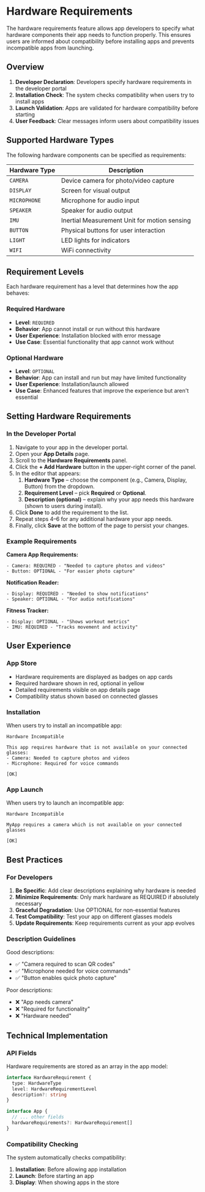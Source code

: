 # Hardware Requirements

The hardware requirements feature allows app developers to specify what hardware components their app needs to function properly. This ensures users are informed about compatibility before installing apps and prevents incompatible apps from launching.

## Overview

1. **Developer Declaration**: Developers specify hardware requirements in the developer portal
2. **Installation Check**: The system checks compatibility when users try to install apps
3. **Launch Validation**: Apps are validated for hardware compatibility before starting
4. **User Feedback**: Clear messages inform users about compatibility issues

## Supported Hardware Types

The following hardware components can be specified as requirements:

| Hardware Type | Description                                  |
| ------------- | -------------------------------------------- |
| `CAMERA`      | Device camera for photo/video capture        |
| `DISPLAY`     | Screen for visual output                     |
| `MICROPHONE`  | Microphone for audio input                   |
| `SPEAKER`     | Speaker for audio output                     |
| `IMU`         | Inertial Measurement Unit for motion sensing |
| `BUTTON`      | Physical buttons for user interaction        |
| `LIGHT`       | LED lights for indicators                    |
| `WIFI`        | WiFi connectivity                            |

## Requirement Levels

Each hardware requirement has a level that determines how the app behaves:

### Required Hardware

- **Level**: `REQUIRED`
- **Behavior**: App cannot install or run without this hardware
- **User Experience**: Installation blocked with error message
- **Use Case**: Essential functionality that app cannot work without

### Optional Hardware

- **Level**: `OPTIONAL`
- **Behavior**: App can install and run but may have limited functionality
- **User Experience**: Installation/launch allowed
- **Use Case**: Enhanced features that improve the experience but aren't essential

## Setting Hardware Requirements

### In the Developer Portal

1. Navigate to your app in the developer portal.
2. Open your **App Details** page.
3. Scroll to the **Hardware Requirements** panel.
4. Click the **+ Add Hardware** button in the upper-right corner of the panel.
5. In the editor that appears:
   1. **Hardware Type** – choose the component (e.g., Camera, Display, Button) from the dropdown.
   2. **Requirement Level** – pick **Required** or **Optional**.
   3. **Description (optional)** – explain why your app needs this hardware (shown to users during install).
6. Click **Done** to add the requirement to the list.
7. Repeat steps 4–6 for any additional hardware your app needs.
8. Finally, click **Save** at the bottom of the page to persist your changes.

### Example Requirements

**Camera App Requirements:**

```
- Camera: REQUIRED - "Needed to capture photos and videos"
- Button: OPTIONAL - "For easier photo capture"
```

**Notification Reader:**

```
- Display: REQUIRED - "Needed to show notifications"
- Speaker: OPTIONAL - "For audio notifications"
```

**Fitness Tracker:**

```
- Display: OPTIONAL - "Shows workout metrics"
- IMU: REQUIRED - "Tracks movement and activity"
```

## User Experience

### App Store

- Hardware requirements are displayed as badges on app cards
- Required hardware shown in red, optional in yellow
- Detailed requirements visible on app details page
- Compatibility status shown based on connected glasses

### Installation

When users try to install an incompatible app:

```
Hardware Incompatible

This app requires hardware that is not available on your connected glasses:
- Camera: Needed to capture photos and videos
- Microphone: Required for voice commands

[OK]
```

### App Launch

When users try to launch an incompatible app:

```
Hardware Incompatible

MyApp requires a camera which is not available on your connected glasses

[OK]
```

## Best Practices

### For Developers

1. **Be Specific**: Add clear descriptions explaining why hardware is needed
2. **Minimize Requirements**: Only mark hardware as REQUIRED if absolutely necessary
3. **Graceful Degradation**: Use OPTIONAL for non-essential features
4. **Test Compatibility**: Test your app on different glasses models
5. **Update Requirements**: Keep requirements current as your app evolves

### Description Guidelines

Good descriptions:

- ✅ "Camera required to scan QR codes"
- ✅ "Microphone needed for voice commands"
- ✅ "Button enables quick photo capture"

Poor descriptions:

- ❌ "App needs camera"
- ❌ "Required for functionality"
- ❌ "Hardware needed"

## Technical Implementation

### API Fields

Hardware requirements are stored as an array in the app model:

```typescript
interface HardwareRequirement {
  type: HardwareType
  level: HardwareRequirementLevel
  description?: string
}

interface App {
  // ... other fields
  hardwareRequirements?: HardwareRequirement[]
}
```

### Compatibility Checking

The system automatically checks compatibility:

1. **Installation**: Before allowing app installation
2. **Launch**: Before starting an app
3. **Display**: When showing apps in the store

